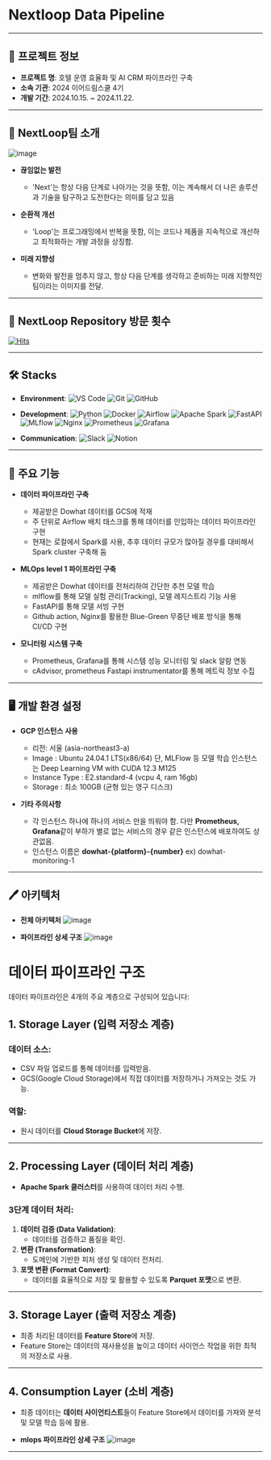# Nextloop Data Pipeline

---
## 🏨 프로젝트 정보 

- **프로젝트 명**: 호텔 운영 효율화 및 AI CRM 파이프라인 구축 
- **소속 기관**: 2024 이어드림스쿨 4기  
- **개발 기간**: 2024.10.15. ~ 2024.11.22.
---
  
## 👫 NextLoop팀 소개 

![image](https://github.com/user-attachments/assets/734f6e3c-0487-4727-9635-38d13c266c37)

- **끊임없는 발전**  
   - 'Next'는 항상 다음 단계로 나아가는 것을 뜻함, 이는 계속해서 더 나은 솔루션과 기술을 탐구하고 도전한다는 의미를 담고 있음
     
- **순환적 개선**  
   - 'Loop'는 프로그래밍에서 반복을 뜻함, 이는 코드나 제품을 지속적으로 개선하고 최적화하는 개발 과정을 상징함.
     
- **미래 지향성**  
   - 변화와 발전을 멈추지 않고, 항상 다음 단계를 생각하고 준비하는 미래 지향적인 팀이라는 이미지를 전달.

---

## 🔔 NextLoop Repository 방문 횟수 

[![Hits](https://hits.seeyoufarm.com/api/count/incr/badge.svg?url=https%3A%2F%2Fgithub.com%2Fimella0707%2Ftest_20240411&count_bg=%2379C83D&title_bg=%23555555&icon=&icon_color=%23E7E7E7&title=hits&edge_flat=false)](https://hits.seeyoufarm.com)


---
## 🛠 Stacks

- **Environment**: ![VS Code](https://img.shields.io/badge/Visual%20Studio%20Code-blue?logo=visual-studio-code&logoColor=white) ![Git](https://img.shields.io/badge/Git-orange?logo=git&logoColor=white) ![GitHub](https://img.shields.io/badge/GitHub-black?logo=github&logoColor=white)
- **Development**: ![Python](https://img.shields.io/badge/Python-3776AB?logo=python&logoColor=white) ![Docker](https://img.shields.io/badge/Docker-2496ED?logo=docker&logoColor=white) ![Airflow](https://img.shields.io/badge/Apache%20Airflow-017CEE?logo=apache-airflow&logoColor=white) ![Apache Spark](https://img.shields.io/badge/Apache%20Spark-E25A1C?logo=apache-spark&logoColor=white) ![FastAPI](https://img.shields.io/badge/FastAPI-009688?logo=fastapi&logoColor=white) ![MLflow](https://img.shields.io/badge/MLflow-0194E2?logo=mlflow&logoColor=white) ![Nginx](https://img.shields.io/badge/Nginx-009639?logo=nginx&logoColor=white) ![Prometheus](https://img.shields.io/badge/Prometheus-E6522C?logo=prometheus&logoColor=white) ![Grafana](https://img.shields.io/badge/Grafana-F46800?logo=grafana&logoColor=white)



- **Communication**: ![Slack](https://img.shields.io/badge/Slack-4A154B?logo=slack&logoColor=white) ![Notion](https://img.shields.io/badge/Notion-000000?logo=notion&logoColor=white)
 

---

## 🔅 주요 기능 

- **데이터 파이프라인 구축**
   - 제공받은 Dowhat 데이터를 GCS에 적재
   - 주 단위로 Airflow 배치 태스크를 통해 데이터를 인입하는 데이터 파이프라인 구현
   - 현재는 로컬에서 Spark를 사용, 추후 데이터 규모가 많아질 경우를 대비해서 Spark cluster 구축해 둠

- **MLOps level 1 파이프라인 구축**
   - 제공받은 Dowhat 데이터를 전처리하여 간단한 추천 모델 학습
   - mlflow를 통해 모델 실험 관리(Tracking), 모델 레지스트리 기능 사용
   - FastAPI를 통해 모델 서빙 구현
   - Github action, Nginx를 활용한 Blue-Green 무중단 배포 방식을 통해 CI/CD 구현
 
- **모니터링 시스템 구축**
   - Prometheus, Grafana를 통해 시스템 성능 모니터링 및 slack 알람 연동
   - cAdvisor, prometheus Fastapi instrumentator를 통해 메트릭 정보 수집
     

---
## 🖥️ 개발 환경 설정

- **GCP 인스턴스 사용**
  - 리전: 서울 (asia-northeast3-a) 
  - Image : Ubuntu 24.04.1 LTS(x86/64) 단, MLFlow 등 모델 학습 인스턴스는 Deep Learning VM with CUDA 12.3 M125
  - Instance Type :  E2.standard-4 (vcpu 4, ram 16gb)
  - Storage : 최소 100GB (균형 있는 영구 디스크)

- **기타 주의사항**
  - 각 인스턴스 하나에 하나의 서비스 만을 띄워야 함. 
    다만 **Prometheus, Grafana**같이 부하가 별로 없는 서비스의 경우 같은 인스턴스에 배포하여도 상관없음.
  - 인스턴스 이름은 **dowhat-{platform}-{number}** 
    ex) dowhat-monitoring-1   



---


## 🖊 아키텍처
- **전체 아키텍처** 
![image](https://github.com/user-attachments/assets/3dbbe9fb-90c4-4033-ab9b-769772fb8c1a)


- **파이프라인 상세 구조** 
![image](https://github.com/user-attachments/assets/8da81757-4720-4548-bd5f-f1b66901de49)
# 데이터 파이프라인 구조

데이터 파이프라인은 4개의 주요 계층으로 구성되어 있습니다:

## 1. Storage Layer (입력 저장소 계층)
### 데이터 소스:
- CSV 파일 업로드를 통해 데이터를 입력받음.
- GCS(Google Cloud Storage)에서 직접 데이터를 저장하거나 가져오는 것도 가능.

### 역할:
- 원시 데이터를 **Cloud Storage Bucket**에 저장.

---

## 2. Processing Layer (데이터 처리 계층)
- **Apache Spark 클러스터**를 사용하여 데이터 처리 수행.

### 3단계 데이터 처리:
1. **데이터 검증 (Data Validation)**:
   - 데이터를 검증하고 품질을 확인.
2. **변환 (Transformation)**:
   - 도메인에 기반한 피처 생성 및 데이터 전처리.
3. **포맷 변환 (Format Convert)**:
   - 데이터를 효율적으로 저장 및 활용할 수 있도록 **Parquet 포맷**으로 변환.

---

## 3. Storage Layer (출력 저장소 계층)
- 최종 처리된 데이터를 **Feature Store**에 저장.
- Feature Store는 데이터의 재사용성을 높이고 데이터 사이언스 작업을 위한 최적의 저장소로 사용.

---

## 4. Consumption Layer (소비 계층)
- 최종 데이터는 **데이터 사이언티스트**들이 Feature Store에서 데이터를 가져와 분석 및 모델 학습 등에 활용.


- **mlops 파이프라인 상세 구조** 
![image](https://github.com/user-attachments/assets/15ea07f8-c0c0-4b92-95b2-355b674bc189)

---

